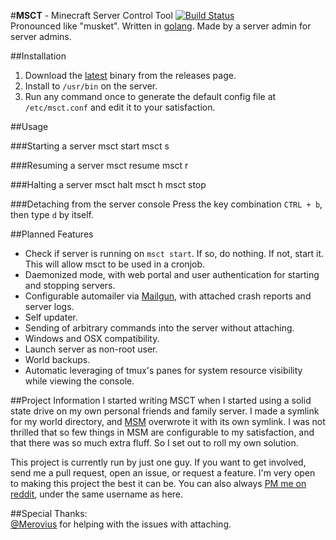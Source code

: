 #**MSCT** - Minecraft Server Control Tool [![Build Status](https://travis-ci.org/nathanpaulyoung/msct.svg?branch=master)](https://travis-ci.org/nathanpaulyoung/msct)  
Pronounced like "musket". Written in [golang](http://golang.org). Made by a server admin for server admins.

##Installation
1. Download the [latest](https://github.com/nathanpaulyoung/msct/releases/latest) binary from the releases page.
2. Install to `/usr/bin` on the server.
3. Run any command once to generate the default config file at `/etc/msct.conf` and edit it to your satisfaction.

##Usage

###Starting a server
    msct start <servername>
    msct s <servername>

###Resuming a server
    msct resume <servername>
    msct r <servername>

###Halting a server
    msct halt <servername>
    msct h <servername>
    msct stop <servername>

###Detaching from the server console
Press the key combination `CTRL + b`, then type `d` by itself.

##Planned Features
* Check if server is running on `msct start`. If so, do nothing. If not, start it. This will allow msct to be used in a cronjob.
* Daemonized mode, with web portal and user authentication for starting and stopping servers.
* Configurable automailer via [Mailgun](http://mailgun.com), with attached crash reports and server logs.
* Self updater.
* Sending of arbitrary commands into the server without attaching.
* Windows and OSX compatibility.
* Launch server as non-root user.
* World backups.
* Automatic leveraging of tmux's panes for system resource visibility while viewing the console.

##Project Information
I started writing MSCT when I started using a solid state drive on my own personal friends and family server. I made a symlink for my world directory, and [MSM](http://msmhq.com) overwrote it with its own symlink. I was not thrilled that so few things in MSM are configurable to my satisfaction, and that there was so much extra fluff. So I set out to roll my own solution.

This project is currently run by just one guy. If you want to get involved, send me a pull request, open an issue, or request a feature. I'm very open to making this project the best it can be. You can also always [PM me on reddit](https://www.reddit.com/message/compose?to=nathanpaulyoung), under the same username as here.

##Special Thanks:  
[@Merovius](http://github.com/Merovius) for helping with the issues with attaching.
